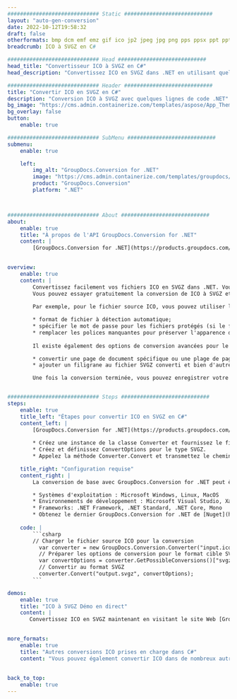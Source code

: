 ```yaml
---
############################# Static ############################
layout: "auto-gen-conversion"
date: 2022-10-12T19:58:32
draft: false
otherformats: bmp dcm emf emz gif ico jp2 jpeg jpg png pps ppsx ppt pptx psb psd svg svgz tga tif tiff webp wmf wmz
breadcrumb: ICO à SVGZ en C#

############################# Head ############################
head_title: "Convertisseur ICO à SVGZ en C#"
head_description: "Convertissez ICO en SVGZ dans .NET en utilisant quelques lignes de code. Utilisez l'API de conversion de documents GroupDocs pour convertir plus de 160 formats de fichiers."

############################# Header ############################
title: "Convertir ICO en SVGZ en C#"
description: "Conversion ICO à SVGZ avec quelques lignes de code .NET"
bg_image: "https://cms.admin.containerize.com/templates/aspose/App_Themes/V3/images/bg/header1.png"
bg_overlay: false
button:
    enable: true

############################# SubMenu ############################
submenu:
    enable: true

    left:
        img_alt: "GroupDocs.Conversion for .NET"
        image: "https://cms.admin.containerize.com/templates/groupdocs/images/product-logos/90x90-noborder/groupdocs-conversion-net.png"
        product: "GroupDocs.Conversion"
        platform: ".NET"



############################# About ############################
about:
    enable: true
    title: "À propos de l'API GroupDocs.Conversion for .NET"
    content: |
        [GroupDocs.Conversion for .NET](https://products.groupdocs.com/conversion/net/) peut être utilisé pour convertir Microsoft Word, Excel, PowerPoint, PDF, Visio et d'autres formats. GroupDocs.Conversion est une API autonome adaptée aux systèmes back-end et internes nécessitant des performances élevées. Il ne dépend d'aucun logiciel tel que Microsoft ou Open Office.
    

overview:
    enable: true
    content: |
        Convertissez facilement vos fichiers ICO en SVGZ dans .NET. Vous pouvez utiliser seulement quelques lignes de code C# dans n'importe quelle plate-forme de votre choix comme - Windows, Linux, macOS.
        Vous pouvez essayer gratuitement la conversion de ICO à SVGZ et évaluer la qualité des résultats de conversion. En plus des scénarios de conversion de fichiers simples, vous pouvez essayer des options plus avancées pour charger le fichier source ICO et pour enregistrer le résultat de sortie SVGZ. 
        
        Par exemple, pour le fichier source ICO, vous pouvez utiliser les options de chargement suivantes :

        * format de fichier à détection automatique;
        * spécifier le mot de passe pour les fichiers protégés (si le format de fichier le prend en charge);
        * remplacer les polices manquantes pour préserver l'apparence du document.
        
        Il existe également des options de conversion avancées pour le fichier SVGZ :

        * convertir une page de document spécifique ou une plage de pages;
        * ajouter un filigrane au fichier SVGZ converti et bien d'autres.

        Une fois la conversion terminée, vous pouvez enregistrer votre fichier SVGZ dans le chemin du fichier local ou dans tout stockage tiers tel que FTP, Amazon S3, Google Drive, Dropbox, etc. Veuillez noter - pour convertir ICO en SVGZ aucun logiciel supplémentaire n'est nécessaire - comme MS Office, Open Office, Adobe Acrobat Reader, etc.


############################# Steps ############################
steps:
    enable: true
    title_left: "Étapes pour convertir ICO en SVGZ en C#"
    content_left: |
        [GroupDocs.Conversion for .NET](https://products.groupdocs.com/conversion/net/) permet aux développeurs de convertir facilement un fichier ICO en SVGZ avec quelques lignes de code.
        
        * Créez une instance de la classe Converter et fournissez le fichier ICO avec le chemin complet
        * Créez et définissez ConvertOptions pour le type SVGZ.
        * Appelez la méthode Converter.Convert et transmettez le chemin complet et le format (SVGZ) en tant que paramètre

    title_right: "Configuration requise"
    content_right: |
        La conversion de base avec GroupDocs.Conversion for .NET peut être effectuée en quelques étapes simples. Nos API sont prises en charge sur toutes les principales plates-formes et systèmes d'exploitation. Avant d'exécuter le code ci-dessous, assurez-vous que les prérequis suivants sont installés sur votre système.

        * Systèmes d'exploitation : Microsoft Windows, Linux, MacOS
        * Environnements de développement : Microsoft Visual Studio, Xamarin, MonoDevelop
        * Frameworks: .NET Framework, .NET Standard, .NET Core, Mono
        * Obtenez le dernier GroupDocs.Conversion for .NET de [Nuget](https://www.nuget.org/packages/groupdocs.conversion)
         
    code: |
        ```csharp    
        // Charger le fichier source ICO pour la conversion
          var converter = new GroupDocs.Conversion.Converter("input.ico");
          // Préparer les options de conversion pour le format cible SVGZ
          var convertOptions = converter.GetPossibleConversions()["svgz"].ConvertOptions;
          // Convertir au format SVGZ
          converter.Convert("output.svgz", convertOptions);
        ```

demos:
    enable: true
    title: "ICO à SVGZ Démo en direct"
    content: |
       Convertissez ICO en SVGZ maintenant en visitant le site Web [GroupDocs.Conversion App](https://products.groupdocs.app/conversion/family). La démo en ligne présente les avantages suivants
          

more_formats:
    enable: true
    title: "Autres conversions ICO prises en charge dans C#"
    content: "Vous pouvez également convertir ICO dans de nombreux autres formats de fichiers. Veuillez consulter la liste ci-dessous."
       
       
back_to_top:
    enable: true
---
```

